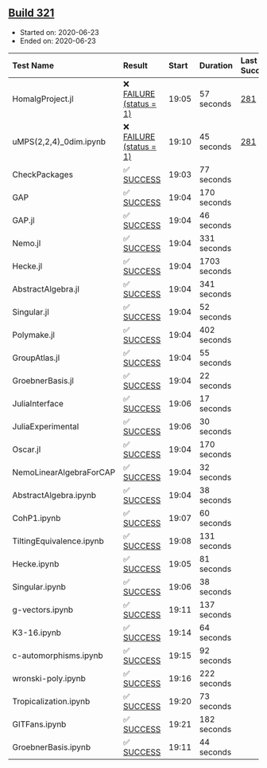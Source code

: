## [Build 321](https://oscarci.mathematik.uni-kl.de/job/oscar-stable/321/)

* Started on: 2020-06-23
* Ended on: 2020-06-23

| Test Name    | Result | Start | Duration | Last Success | First Failure |
|:-------------|:-------|:------|:---------|:-------------|:--------------|
| HomalgProject.jl | ❌ [FAILURE (status = 1)](https://oscarci.mathematik.uni-kl.de/job/oscar-stable/321/artifact/logs/build-321/HomalgProject.jl.log) | 19:05 | 57 seconds | [281](https://oscarci.mathematik.uni-kl.de/job/oscar-stable/281/) | [282](https://oscarci.mathematik.uni-kl.de/job/oscar-stable/282/) |
| uMPS(2,2,4)_0dim.ipynb | ❌ [FAILURE (status = 1)](https://oscarci.mathematik.uni-kl.de/job/oscar-stable/321/artifact/logs/build-321/uMPS-2-2-4-_0dim.ipynb.log) | 19:10 | 45 seconds | [281](https://oscarci.mathematik.uni-kl.de/job/oscar-stable/281/) | [282](https://oscarci.mathematik.uni-kl.de/job/oscar-stable/282/) |
| CheckPackages | ✅ [SUCCESS](https://oscarci.mathematik.uni-kl.de/job/oscar-stable/321/artifact/logs/build-321/CheckPackages.log) | 19:03 | 77 seconds |  |  |
| GAP | ✅ [SUCCESS](https://oscarci.mathematik.uni-kl.de/job/oscar-stable/321/artifact/logs/build-321/GAP.log) | 19:04 | 170 seconds |  |  |
| GAP.jl | ✅ [SUCCESS](https://oscarci.mathematik.uni-kl.de/job/oscar-stable/321/artifact/logs/build-321/GAP.jl.log) | 19:04 | 46 seconds |  |  |
| Nemo.jl | ✅ [SUCCESS](https://oscarci.mathematik.uni-kl.de/job/oscar-stable/321/artifact/logs/build-321/Nemo.jl.log) | 19:04 | 331 seconds |  |  |
| Hecke.jl | ✅ [SUCCESS](https://oscarci.mathematik.uni-kl.de/job/oscar-stable/321/artifact/logs/build-321/Hecke.jl.log) | 19:04 | 1703 seconds |  |  |
| AbstractAlgebra.jl | ✅ [SUCCESS](https://oscarci.mathematik.uni-kl.de/job/oscar-stable/321/artifact/logs/build-321/AbstractAlgebra.jl.log) | 19:04 | 341 seconds |  |  |
| Singular.jl | ✅ [SUCCESS](https://oscarci.mathematik.uni-kl.de/job/oscar-stable/321/artifact/logs/build-321/Singular.jl.log) | 19:04 | 52 seconds |  |  |
| Polymake.jl | ✅ [SUCCESS](https://oscarci.mathematik.uni-kl.de/job/oscar-stable/321/artifact/logs/build-321/Polymake.jl.log) | 19:04 | 402 seconds |  |  |
| GroupAtlas.jl | ✅ [SUCCESS](https://oscarci.mathematik.uni-kl.de/job/oscar-stable/321/artifact/logs/build-321/GroupAtlas.jl.log) | 19:04 | 55 seconds |  |  |
| GroebnerBasis.jl | ✅ [SUCCESS](https://oscarci.mathematik.uni-kl.de/job/oscar-stable/321/artifact/logs/build-321/GroebnerBasis.jl.log) | 19:04 | 22 seconds |  |  |
| JuliaInterface | ✅ [SUCCESS](https://oscarci.mathematik.uni-kl.de/job/oscar-stable/321/artifact/logs/build-321/JuliaInterface.log) | 19:06 | 17 seconds |  |  |
| JuliaExperimental | ✅ [SUCCESS](https://oscarci.mathematik.uni-kl.de/job/oscar-stable/321/artifact/logs/build-321/JuliaExperimental.log) | 19:06 | 30 seconds |  |  |
| Oscar.jl | ✅ [SUCCESS](https://oscarci.mathematik.uni-kl.de/job/oscar-stable/321/artifact/logs/build-321/Oscar.jl.log) | 19:04 | 170 seconds |  |  |
| NemoLinearAlgebraForCAP | ✅ [SUCCESS](https://oscarci.mathematik.uni-kl.de/job/oscar-stable/321/artifact/logs/build-321/NemoLinearAlgebraForCAP.log) | 19:04 | 32 seconds |  |  |
| AbstractAlgebra.ipynb | ✅ [SUCCESS](https://oscarci.mathematik.uni-kl.de/job/oscar-stable/321/artifact/logs/build-321/AbstractAlgebra.ipynb.log) | 19:04 | 38 seconds |  |  |
| CohP1.ipynb | ✅ [SUCCESS](https://oscarci.mathematik.uni-kl.de/job/oscar-stable/321/artifact/logs/build-321/CohP1.ipynb.log) | 19:07 | 60 seconds |  |  |
| TiltingEquivalence.ipynb | ✅ [SUCCESS](https://oscarci.mathematik.uni-kl.de/job/oscar-stable/321/artifact/logs/build-321/TiltingEquivalence.ipynb.log) | 19:08 | 131 seconds |  |  |
| Hecke.ipynb | ✅ [SUCCESS](https://oscarci.mathematik.uni-kl.de/job/oscar-stable/321/artifact/logs/build-321/Hecke.ipynb.log) | 19:05 | 81 seconds |  |  |
| Singular.ipynb | ✅ [SUCCESS](https://oscarci.mathematik.uni-kl.de/job/oscar-stable/321/artifact/logs/build-321/Singular.ipynb.log) | 19:06 | 38 seconds |  |  |
| g-vectors.ipynb | ✅ [SUCCESS](https://oscarci.mathematik.uni-kl.de/job/oscar-stable/321/artifact/logs/build-321/g-vectors.ipynb.log) | 19:11 | 137 seconds |  |  |
| K3-16.ipynb | ✅ [SUCCESS](https://oscarci.mathematik.uni-kl.de/job/oscar-stable/321/artifact/logs/build-321/K3-16.ipynb.log) | 19:14 | 64 seconds |  |  |
| c-automorphisms.ipynb | ✅ [SUCCESS](https://oscarci.mathematik.uni-kl.de/job/oscar-stable/321/artifact/logs/build-321/c-automorphisms.ipynb.log) | 19:15 | 92 seconds |  |  |
| wronski-poly.ipynb | ✅ [SUCCESS](https://oscarci.mathematik.uni-kl.de/job/oscar-stable/321/artifact/logs/build-321/wronski-poly.ipynb.log) | 19:16 | 222 seconds |  |  |
| Tropicalization.ipynb | ✅ [SUCCESS](https://oscarci.mathematik.uni-kl.de/job/oscar-stable/321/artifact/logs/build-321/Tropicalization.ipynb.log) | 19:20 | 73 seconds |  |  |
| GITFans.ipynb | ✅ [SUCCESS](https://oscarci.mathematik.uni-kl.de/job/oscar-stable/321/artifact/logs/build-321/GITFans.ipynb.log) | 19:21 | 182 seconds |  |  |
| GroebnerBasis.ipynb | ✅ [SUCCESS](https://oscarci.mathematik.uni-kl.de/job/oscar-stable/321/artifact/logs/build-321/GroebnerBasis.ipynb.log) | 19:11 | 44 seconds |  |  |
